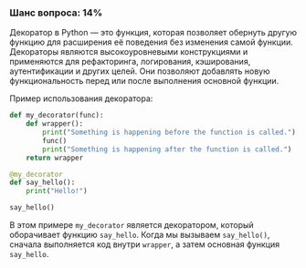 ### Шанс вопроса: 14%

Декоратор в Python — это функция, которая позволяет обернуть другую функцию для расширения её поведения без изменения самой функции. Декораторы являются высокоуровневыми конструкциями и применяются для рефакторинга, логирования, кэширования, аутентификации и других целей. Они позволяют добавлять новую функциональность перед или после выполнения основной функции.

Пример использования декоратора:

```python
def my_decorator(func):
    def wrapper():
        print("Something is happening before the function is called.")
        func()
        print("Something is happening after the function is called.")
    return wrapper

@my_decorator
def say_hello():
    print("Hello!")

say_hello()
```

В этом примере `my_decorator` является декоратором, который оборачивает функцию `say_hello`. Когда мы вызываем `say_hello()`, сначала выполняется код внутри `wrapper`, а затем основная функция `say_hello`.
